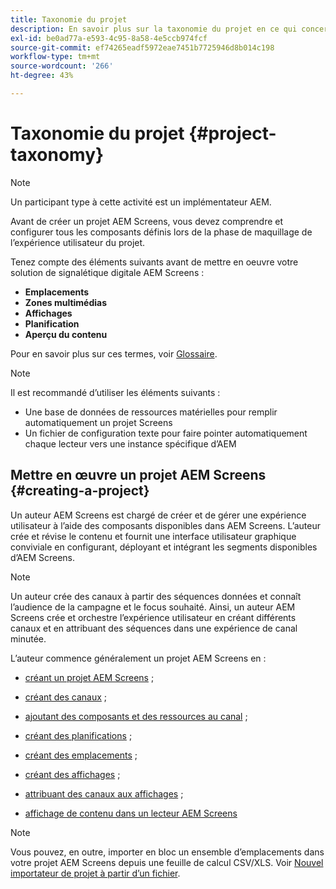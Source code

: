```yaml
---
title: Taxonomie du projet
description: En savoir plus sur la taxonomie du projet en ce qui concerne AEM Screens.
exl-id: be0ad77a-e593-4c95-8a58-4e5ccb974fcf
source-git-commit: ef74265eadf5972eae7451b7725946d8b014c198
workflow-type: tm+mt
source-wordcount: '266'
ht-degree: 43%

---
```


# Taxonomie du projet {#project-taxonomy}

>[!NOTE]
>
>Un participant type à cette activité est un implémentateur AEM.

Avant de créer un projet AEM Screens, vous devez comprendre et configurer tous les composants définis lors de la phase de maquillage de l’expérience utilisateur du projet.

Tenez compte des éléments suivants avant de mettre en oeuvre votre solution de signalétique digitale AEM Screens :

* **Emplacements**
* **Zones multimédias**
* **Affichages**
* **Planification**
* **Aperçu du contenu**

Pour en savoir plus sur ces termes, voir [Glossaire](https://experienceleague.adobe.com/en/docs/experience-manager-screens/user-guide/overview/screens-glossary).

>[!NOTE]
>
>Il est recommandé d’utiliser les éléments suivants :
>
>* Une base de données de ressources matérielles pour remplir automatiquement un projet Screens
>* Un fichier de configuration texte pour faire pointer automatiquement chaque lecteur vers une instance spécifique d’AEM

## Mettre en œuvre un projet AEM Screens {#creating-a-project}

Un auteur AEM Screens est chargé de créer et de gérer une expérience utilisateur à l’aide des composants disponibles dans AEM Screens. L’auteur crée et révise le contenu et fournit une interface utilisateur graphique conviviale en configurant, déployant et intégrant les segments disponibles d’AEM Screens.

>[!NOTE]
>
>Un auteur crée des canaux à partir des séquences données et connaît l’audience de la campagne et le focus souhaité. Ainsi, un auteur AEM Screens crée et orchestre l’expérience utilisateur en créant différents canaux et en attribuant des séquences dans une expérience de canal minutée.

L’auteur commence généralement un projet AEM Screens en :

* [créant un projet AEM Screens](https://experienceleague.adobe.com/en/docs/experience-manager-screens/user-guide/authoring/setting-up-projects/creating-a-screens-project) ;
* [créant des canaux](https://experienceleague.adobe.com/en/docs/experience-manager-screens/user-guide/authoring/setting-up-projects/managing-channels) ;
* [ajoutant des composants et des ressources au canal](https://experienceleague.adobe.com/en/docs/experience-manager-screens/user-guide/authoring/product-features/adding-components-to-a-channel) ;
* [créant des planifications](https://experienceleague.adobe.com/en/docs/experience-manager-screens/user-guide/authoring/setting-up-projects/managing-schedules) ;
* [créant des emplacements](https://experienceleague.adobe.com/en/docs/experience-manager-screens/user-guide/authoring/setting-up-projects/managing-locations) ;
* [créant des affichages](https://experienceleague.adobe.com/en/docs/experience-manager-screens/user-guide/authoring/setting-up-projects/managing-displays) ;
* [attribuant des canaux aux affichages](https://experienceleague.adobe.com/en/docs/experience-manager-screens/user-guide/authoring/setting-up-projects/assigning-channels/channel-assignment) ;

* [affichage de contenu dans un lecteur AEM Screens](https://experienceleague.adobe.com/en/docs/experience-manager-screens/user-guide/administering/working-with-screens-player)

>[!NOTE]
>Vous pouvez, en outre, importer en bloc un ensemble d’emplacements dans votre projet AEM Screens depuis une feuille de calcul CSV/XLS. Voir [Nouvel importateur de projet à partir d’un fichier](https://experienceleague.adobe.com/en/docs/experience-manager-screens/user-guide/administering/project-importer).
